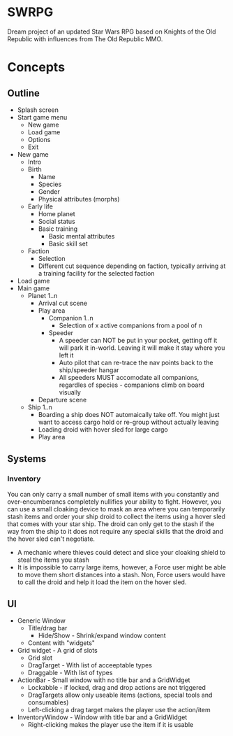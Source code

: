 # SWRPG
Dream project of an updated Star Wars RPG based on Knights of the Old
Republic with influences from The Old Republic MMO.

# Concepts
## Outline
* Splash screen
* Start game menu
  * New game
  * Load game
  * Options
  * Exit
* New game
  * Intro
  * Birth
    * Name
    * Species
    * Gender
    * Physical attributes (morphs)
  * Early life
    * Home planet
    * Social status
    * Basic training
      * Basic mental attributes
      * Basic skill set
  * Faction
    * Selection
    * Different cut sequence depending on faction, typically arriving
      at a training facility for the selected faction
* Load game
* Main game
  * Planet 1..n
    * Arrival cut scene
    * Play area
      * Companion 1..n
        * Selection of x active companions from a pool of n
      * Speeder
        * A speeder can NOT be put in your pocket, getting off it will
          park it in-world. Leaving it will make it stay where you left
          it
        * Auto pilot that can re-trace the nav points back to the
          ship/speeder hangar
        * All speeders MUST accomodate all companions, regardles of
          species - companions climb on board visually
    * Departure scene
  * Ship 1..n
    * Boarding a ship does NOT automaically take off. You might just
      want to access cargo hold or re-group without actually leaving
    * Loading droid with hover sled for large cargo
    * Play area
## Systems
### Inventory
You can only carry a small number of small items with you constantly and
over-encumberancs completely nullifies your ability to fight. However, you
can use a small cloaking device to mask an area where you can temporarily
stash items and order your ship droid to collect the items using a hover
sled that comes with your star ship. The droid can only get to the stash
if the way from the ship to it does not require any special skills that
the droid and the hover sled can't negotiate.
* A mechanic where thieves could detect and slice your cloaking shield to
  steal the items you stash
* It is impossible to carry large items, however, a Force user might be able
  to move them short distances into a stash. Non, Force users would have to
  call the droid and help it load the item on the hover sled. 
      
## UI
* Generic Window
  * Title/drag bar
    * Hide/Show - Shrink/expand window content
  * Content with "widgets"
* Grid widget - A grid of slots
  * Grid slot
  * DragTarget - With list of acceeptable types
  * Draggable - With list of types
* ActionBar - Small window with no title bar and a GridWidget
  * Lockabble - if locked, drag and drop actions are not triggered
  * DragTargets allow only useable items (actions, special tools and
    consumables)
  * Left-clicking a drag target makes the player use the action/item
* InventoryWindow - Window with title bar and a GridWidget
  * Right-clicking makes the player use the item if it is usable

